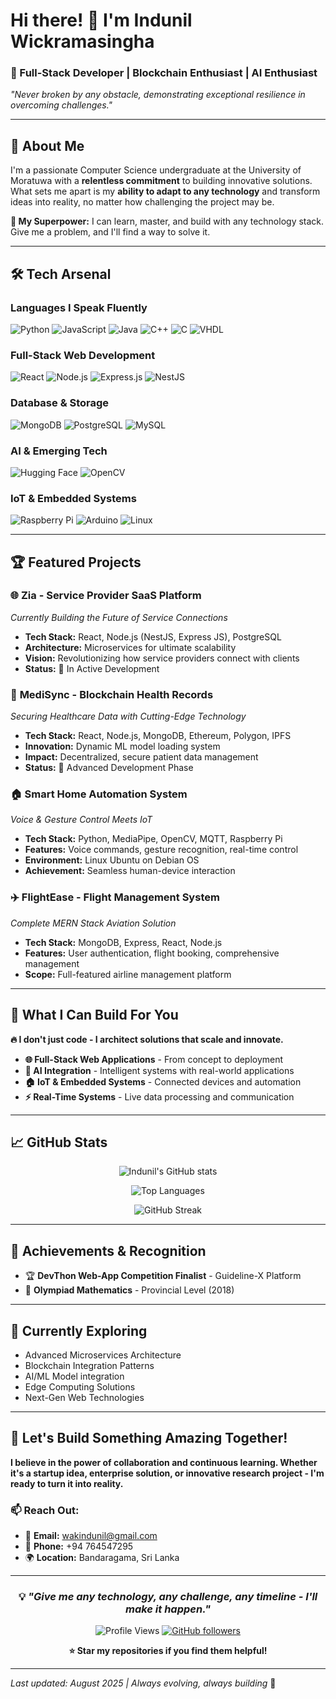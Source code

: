 # Hi there! 👋 I'm Indunil Wickramasingha

### 🚀 Full-Stack Developer | Blockchain Enthusiast | AI Enthusiast

*"Never broken by any obstacle, demonstrating exceptional resilience in overcoming challenges."*

---

## 🌟 About Me

I'm a passionate Computer Science undergraduate at the University of Moratuwa with a **relentless commitment** to building innovative solutions. What sets me apart is my **ability to adapt to any technology** and transform ideas into reality, no matter how challenging the project may be.

**🎯 My Superpower:** I can learn, master, and build with any technology stack. Give me a problem, and I'll find a way to solve it.

---

## 🛠️ Tech Arsenal

### **Languages I Speak Fluently**
![Python](https://img.shields.io/badge/Python-3776AB?style=for-the-badge&logo=python&logoColor=white)
![JavaScript](https://img.shields.io/badge/JavaScript-F7DF1E?style=for-the-badge&logo=javascript&logoColor=black)
![Java](https://img.shields.io/badge/Java-ED8B00?style=for-the-badge&logo=openjdk&logoColor=white)
![C++](https://img.shields.io/badge/C++-00599C?style=for-the-badge&logo=cplusplus&logoColor=white)
![C](https://img.shields.io/badge/C-00599C?style=for-the-badge&logo=c&logoColor=white)
![VHDL](https://img.shields.io/badge/VHDL-543978?style=for-the-badge)

### **Full-Stack Web Development**
![React](https://img.shields.io/badge/React-20232A?style=for-the-badge&logo=react&logoColor=61DAFB)
![Node.js](https://img.shields.io/badge/Node.js-43853D?style=for-the-badge&logo=node.js&logoColor=white)
![Express.js](https://img.shields.io/badge/Express.js-404D59?style=for-the-badge)
![NestJS](https://img.shields.io/badge/NestJS-E0234E?style=for-the-badge&logo=nestjs&logoColor=white)

### **Database & Storage**
![MongoDB](https://img.shields.io/badge/MongoDB-4EA94B?style=for-the-badge&logo=mongodb&logoColor=white)
![PostgreSQL](https://img.shields.io/badge/PostgreSQL-316192?style=for-the-badge&logo=postgresql&logoColor=white)
![MySQL](https://img.shields.io/badge/MySQL-00000F?style=for-the-badge&logo=mysql&logoColor=white)


### **AI & Emerging Tech**
![Hugging Face](https://img.shields.io/badge/Hugging%20Face-FFD21E?style=for-the-badge&logo=huggingface&logoColor=black)
![OpenCV](https://img.shields.io/badge/OpenCV-27338e?style=for-the-badge&logo=opencv&logoColor=white)

### **IoT & Embedded Systems**
![Raspberry Pi](https://img.shields.io/badge/Raspberry%20Pi-A22846?style=for-the-badge&logo=raspberry-pi&logoColor=white)
![Arduino](https://img.shields.io/badge/Arduino-00979D?style=for-the-badge&logo=arduino&logoColor=white)
![Linux](https://img.shields.io/badge/Linux-FCC624?style=for-the-badge&logo=linux&logoColor=black)

---

## 🏆 Featured Projects

### 🌐 **Zia - Service Provider SaaS Platform**
*Currently Building the Future of Service Connections*
- **Tech Stack:** React, Node.js (NestJS, Express JS), PostgreSQL
- **Architecture:** Microservices for ultimate scalability
- **Vision:** Revolutionizing how service providers connect with clients
- **Status:** 🚧 In Active Development

### 🏥 **MediSync - Blockchain Health Records**
*Securing Healthcare Data with Cutting-Edge Technology*
- **Tech Stack:** React, Node.js, MongoDB, Ethereum, Polygon, IPFS
- **Innovation:** Dynamic ML model loading system
- **Impact:** Decentralized, secure patient data management
- **Status:** 🔬 Advanced Development Phase

### 🏠 **Smart Home Automation System**
*Voice & Gesture Control Meets IoT*
- **Tech Stack:** Python, MediaPipe, OpenCV, MQTT, Raspberry Pi
- **Features:** Voice commands, gesture recognition, real-time control
- **Environment:** Linux Ubuntu on Debian OS
- **Achievement:** Seamless human-device interaction

### ✈️ **FlightEase - Flight Management System**
*Complete MERN Stack Aviation Solution*
- **Tech Stack:** MongoDB, Express, React, Node.js
- **Features:** User authentication, flight booking, comprehensive management
- **Scope:** Full-featured airline management platform

---

## 🎯 What I Can Build For You

**🔥 I don't just code - I architect solutions that scale and innovate.**

- **🌐 Full-Stack Web Applications** - From concept to deployment
- **🤖 AI Integration** - Intelligent systems with real-world applications
- **🏠 IoT & Embedded Systems** - Connected devices and automation
- **⚡ Real-Time Systems** - Live data processing and communication

---

## 📈 GitHub Stats

<div align="center">
  
![Indunil's GitHub stats](https://github-readme-stats.vercel.app/api?username=indunil-k&show_icons=true&theme=radical)

![Top Languages](https://github-readme-stats.vercel.app/api/top-langs/?username=indunil-k&layout=compact&theme=radical)

![GitHub Streak](https://github-readme-streak-stats.herokuapp.com/?user=indunil-k&theme=radical)

</div>

---

## 🏅 Achievements & Recognition

- 🏆 **DevThon Web-App Competition Finalist** - Guideline-X Platform
- 🥉 **Olympiad Mathematics** - Provincial Level (2018)
---

## 🌱 Currently Exploring

- Advanced Microservices Architecture
- Blockchain Integration Patterns  
- AI/ML Model integration
- Edge Computing Solutions
- Next-Gen Web Technologies

---

## 🤝 Let's Build Something Amazing Together!

**I believe in the power of collaboration and continuous learning. Whether it's a startup idea, enterprise solution, or innovative research project - I'm ready to turn it into reality.**

### 📫 Reach Out:
- 📧 **Email:** wakindunil@gmail.com
- 📱 **Phone:** +94 764547295
- 🌍 **Location:** Bandaragama, Sri Lanka

---

<div align="center">

### 💡 *"Give me any technology, any challenge, any timeline - I'll make it happen."*

![Profile Views](https://komarev.com/ghpvc/?username=indunil-k&color=brightgreen)
[![GitHub followers](https://img.shields.io/github/followers/indunil-k?style=social)](https://github.com/indunil-k)

**⭐ Star my repositories if you find them helpful!**

</div>

---

*Last updated: August 2025 | Always evolving, always building* 🚀
